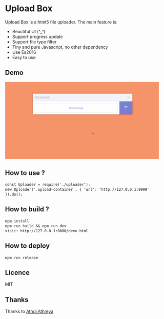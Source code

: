 # Upload Box

Upload Box is a html5 file uploader. The main feature is:

- Beautiful UI (^_^)
- Support progress update
- Support file type filter
- Tiny and pure Javascript, no other dependency
- Use Es2016
- Easy to use

## Demo

![demo.gif](demo.gif)

## How to use ?
```
const Uploader = require('./uploader');
new Uploader('.upload-container', { 'url': 'http://127.0.0.1:9999' }).do();
```

## How to build ?
```
npm install
npm run build && npm run dev
visit: http://127.0.0.1:8080/demo.html
```

## How to deploy
```
npm run release
```

## Licence

MIT

## Thanks

Thanks to [Athul Athreya](https://dribbble.com/shots/2440429-Day-08-File-Upload-UI/attachments/474676)